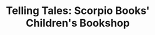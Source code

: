 ---
title: "Telling Tales: Scorpio Books' Children's Bookshop"
url: /christchurch/telling-tales-scorpio-books-childrens-bookshop/
shop: books
---